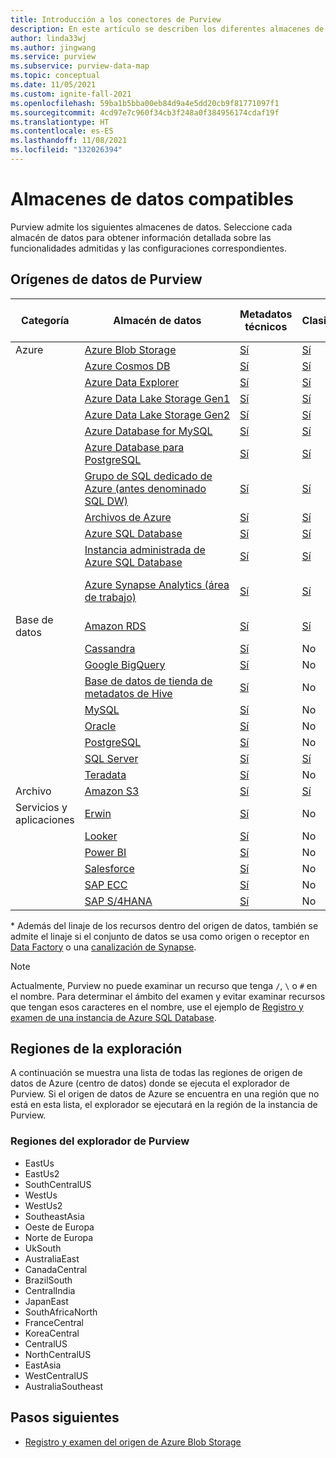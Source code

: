 ```yaml
---
title: Introducción a los conectores de Purview
description: En este artículo se describen los diferentes almacenes de datos y funcionalidades admitidos en Purview
author: linda33wj
ms.author: jingwang
ms.service: purview
ms.subservice: purview-data-map
ms.topic: conceptual
ms.date: 11/05/2021
ms.custom: ignite-fall-2021
ms.openlocfilehash: 59ba1b5bba00eb84d9a4e5dd20cb9f81771097f1
ms.sourcegitcommit: 4cd97e7c960f34cb3f248a0f384956174cdaf19f
ms.translationtype: HT
ms.contentlocale: es-ES
ms.lasthandoff: 11/08/2021
ms.locfileid: "132026394"
---
```

# <a name="supported-data-stores"></a>Almacenes de datos compatibles

Purview admite los siguientes almacenes de datos. Seleccione cada almacén de datos para obtener información detallada sobre las funcionalidades admitidas y las configuraciones correspondientes.

## <a name="purview-data-sources"></a>Orígenes de datos de Purview

|**Categoría**|  **Almacén de datos**  |**Metadatos técnicos** |**Clasificación** |**Lineage** | **Directiva de acceso** |
|---|---|---|---|---|---|
| Azure | [Azure Blob Storage](register-scan-azure-blob-storage-source.md)| [Sí](register-scan-azure-blob-storage-source.md#register) | [Sí](register-scan-azure-blob-storage-source.md#scan)| Limitado* | [Sí](how-to-access-policies-storage.md) |
||    [Azure Cosmos DB](register-scan-azure-cosmos-database.md)| [Sí](register-scan-azure-cosmos-database.md#register) | [Sí](register-scan-azure-cosmos-database.md#scan)|No*|No|
||    [Azure Data Explorer](register-scan-azure-data-explorer.md)| [Sí](register-scan-azure-data-explorer.md#register) | [Sí](register-scan-azure-data-explorer.md#scan)| No* | No |
||    [Azure Data Lake Storage Gen1](register-scan-adls-gen1.md)| [Sí](register-scan-adls-gen1.md#register) | [Sí](register-scan-adls-gen1.md#scan)| Limitado* | No |
||    [Azure Data Lake Storage Gen2](register-scan-adls-gen2.md)| [Sí](register-scan-adls-gen2.md#register) | [Sí](register-scan-adls-gen2.md#scan)| Limitado* | [Sí](how-to-access-policies-storage.md) |
|| [Azure Database for MySQL](register-scan-azure-mysql-database.md) | [Sí](register-scan-azure-mysql-database.md#register) | [Sí](register-scan-azure-mysql-database.md#scan) | No* | No |
|| [Azure Database para PostgreSQL](register-scan-azure-postgresql.md) | [Sí](register-scan-azure-postgresql.md#register) | [Sí](register-scan-azure-postgresql.md#scan) | No* | No |
||    [Grupo de SQL dedicado de Azure (antes denominado SQL DW)](register-scan-azure-synapse-analytics.md)| [Sí](register-scan-azure-synapse-analytics.md#register) | [Sí](register-scan-azure-synapse-analytics.md#scan)| No* | No |
||    [Archivos de Azure](register-scan-azure-files-storage-source.md)|[Sí](register-scan-azure-files-storage-source.md#register) | [Sí](register-scan-azure-files-storage-source.md#scan) | Limitado* |  No |
||    [Azure SQL Database](register-scan-azure-sql-database.md)| [Sí](register-scan-azure-sql-database.md#register) |[Sí](register-scan-azure-sql-database.md#scan)| No* | No |
||    [Instancia administrada de Azure SQL Database](register-scan-azure-sql-database-managed-instance.md)|  [Sí](register-scan-azure-sql-database-managed-instance.md#scan) | [Sí](register-scan-azure-sql-database-managed-instance.md#scan) | No* | No |
||    [Azure Synapse Analytics (área de trabajo)](register-scan-synapse-workspace.md)| [Sí](register-scan-synapse-workspace.md#register) | [Sí](register-scan-synapse-workspace.md#scan)| [Sí: canalizaciones de Synapse](how-to-lineage-azure-synapse-analytics.md)| No|
|Base de datos| [Amazon RDS](register-scan-amazon-rds.md) | [Sí](register-scan-amazon-rds.md#register-an-amazon-rds-data-source) | [Sí](register-scan-amazon-rds.md#scan-an-amazon-rds-database) | No | No |
||    [Cassandra](register-scan-cassandra-source.md)|[Sí](register-scan-cassandra-source.md#register) | No | [Sí](how-to-lineage-cassandra.md)| No|
||    [Google BigQuery](register-scan-google-bigquery-source.md)| [Sí](register-scan-google-bigquery-source.md#register)| No | [Sí](how-to-lineage-google-bigquery.md)| No|
|| [Base de datos de tienda de metadatos de Hive](register-scan-hive-metastore-source.md) | [Sí](register-scan-hive-metastore-source.md#register) | No | Sí* | No|
|| [MySQL](register-scan-mysql.md) | [Sí](register-scan-mysql.md#register) | No | [Sí](register-scan-mysql.md#scan) | No |
|| [Oracle](register-scan-oracle-source.md) | [Sí](register-scan-oracle-source.md#register)|  No | [Sí*](how-to-lineage-oracle.md) | No|
|| [PostgreSQL](register-scan-postgresql.md) | [Sí](register-scan-postgresql.md#register) | No | [Sí](register-scan-postgresql.md#scan) | No |
||    [SQL Server](register-scan-on-premises-sql-server.md)| [Sí](register-scan-on-premises-sql-server.md#register) |[Sí](register-scan-on-premises-sql-server.md#scan) | No* | No|
||    [Teradata](register-scan-teradata-source.md)| [Sí](register-scan-teradata-source.md#register)|  No | [Sí*](how-to-lineage-teradata.md) | No|
|Archivo|[Amazon S3](register-scan-amazon-s3.md)|[Sí](register-scan-amazon-s3.md)| [Sí](register-scan-amazon-s3.md)| Limitado* | No|
|Servicios y aplicaciones|    [Erwin](register-scan-erwin-source.md)| [Sí](register-scan-erwin-source.md#register)| No | [Sí](how-to-lineage-erwin.md)| No|
||    [Looker](register-scan-looker-source.md)| [Sí](register-scan-looker-source.md#register)| No | [Sí](how-to-lineage-looker.md)| No|
||    [Power BI](register-scan-power-bi-tenant.md)| [Sí](register-scan-power-bi-tenant.md#register)| No | [Sí](how-to-lineage-powerbi.md)| No|
|| [Salesforce](register-scan-salesforce.md) | [Sí](register-scan-salesforce.md#register) | No | No | No |
||    [SAP ECC](register-scan-sapecc-source.md)| [Sí](register-scan-sapecc-source.md#register) | No | [Sí*](how-to-lineage-sapecc.md) | No|
|| [SAP S/4HANA](register-scan-saps4hana-source.md) | [Sí](register-scan-saps4hana-source.md#register)| No | [Sí*](how-to-lineage-sapecc.md) | No|

\* Además del linaje de los recursos dentro del origen de datos, también se admite el linaje si el conjunto de datos se usa como origen o receptor en [Data Factory](how-to-link-azure-data-factory.md) o una [canalización de Synapse](how-to-lineage-azure-synapse-analytics.md).

> [!NOTE]
> Actualmente, Purview no puede examinar un recurso que tenga `/`, `\` o `#` en el nombre. Para determinar el ámbito del examen y evitar examinar recursos que tengan esos caracteres en el nombre, use el ejemplo de [Registro y examen de una instancia de Azure SQL Database](register-scan-azure-sql-database.md#creating-the-scan).

## <a name="scan-regions"></a>Regiones de la exploración
A continuación se muestra una lista de todas las regiones de origen de datos de Azure (centro de datos) donde se ejecuta el explorador de Purview. Si el origen de datos de Azure se encuentra en una región que no está en esta lista, el explorador se ejecutará en la región de la instancia de Purview.

### <a name="purview-scanner-regions"></a>Regiones del explorador de Purview

- EastUs
- EastUs2 
- SouthCentralUS
- WestUs
- WestUs2
- SoutheastAsia
- Oeste de Europa
- Norte de Europa
- UkSouth
- AustraliaEast
- CanadaCentral
- BrazilSouth
- CentralIndia
- JapanEast
- SouthAfricaNorth
- FranceCentral
- KoreaCentral
- CentralUS
- NorthCentralUS
- EastAsia
- WestCentralUS
- AustraliaSoutheast

## <a name="next-steps"></a>Pasos siguientes

- [Registro y examen del origen de Azure Blob Storage](register-scan-azure-blob-storage-source.md)